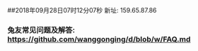 ##2018年09月28日07时12分07秒 新址: 159.65.87.86
### 兔友常见问题及解答: https://github.com/wanggonging/d/blob/w/FAQ.md
